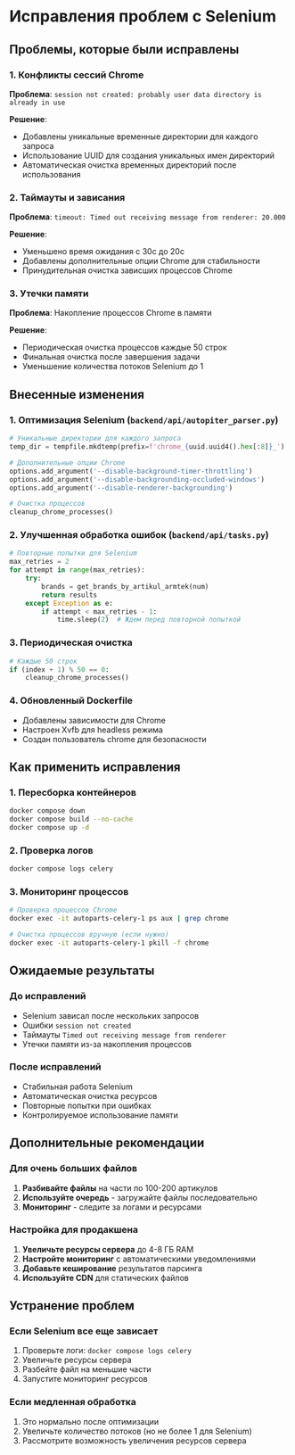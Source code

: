 # Исправления проблем с Selenium

## Проблемы, которые были исправлены

### 1. Конфликты сессий Chrome
**Проблема**: `session not created: probably user data directory is already in use`

**Решение**:
- Добавлены уникальные временные директории для каждого запроса
- Использование UUID для создания уникальных имен директорий
- Автоматическая очистка временных директорий после использования

### 2. Таймауты и зависания
**Проблема**: `timeout: Timed out receiving message from renderer: 20.000`

**Решение**:
- Уменьшено время ожидания с 30с до 20с
- Добавлены дополнительные опции Chrome для стабильности
- Принудительная очистка зависших процессов Chrome

### 3. Утечки памяти
**Проблема**: Накопление процессов Chrome в памяти

**Решение**:
- Периодическая очистка процессов каждые 50 строк
- Финальная очистка после завершения задачи
- Уменьшение количества потоков Selenium до 1

## Внесенные изменения

### 1. Оптимизация Selenium (`backend/api/autopiter_parser.py`)
```python
# Уникальные директории для каждого запроса
temp_dir = tempfile.mkdtemp(prefix=f'chrome_{uuid.uuid4().hex[:8]}_')

# Дополнительные опции Chrome
options.add_argument('--disable-background-timer-throttling')
options.add_argument('--disable-backgrounding-occluded-windows')
options.add_argument('--disable-renderer-backgrounding')

# Очистка процессов
cleanup_chrome_processes()
```

### 2. Улучшенная обработка ошибок (`backend/api/tasks.py`)
```python
# Повторные попытки для Selenium
max_retries = 2
for attempt in range(max_retries):
    try:
        brands = get_brands_by_artikul_armtek(num)
        return results
    except Exception as e:
        if attempt < max_retries - 1:
            time.sleep(2)  # Ждем перед повторной попыткой
```

### 3. Периодическая очистка
```python
# Каждые 50 строк
if (index + 1) % 50 == 0:
    cleanup_chrome_processes()
```

### 4. Обновленный Dockerfile
- Добавлены зависимости для Chrome
- Настроен Xvfb для headless режима
- Создан пользователь chrome для безопасности

## Как применить исправления

### 1. Пересборка контейнеров
```bash
docker compose down
docker compose build --no-cache
docker compose up -d
```

### 2. Проверка логов
```bash
docker compose logs celery
```

### 3. Мониторинг процессов
```bash
# Проверка процессов Chrome
docker exec -it autoparts-celery-1 ps aux | grep chrome

# Очистка процессов вручную (если нужно)
docker exec -it autoparts-celery-1 pkill -f chrome
```

## Ожидаемые результаты

### До исправлений
- Selenium зависал после нескольких запросов
- Ошибки `session not created`
- Таймауты `Timed out receiving message from renderer`
- Утечки памяти из-за накопления процессов

### После исправлений
- Стабильная работа Selenium
- Автоматическая очистка ресурсов
- Повторные попытки при ошибках
- Контролируемое использование памяти

## Дополнительные рекомендации

### Для очень больших файлов
1. **Разбивайте файлы** на части по 100-200 артикулов
2. **Используйте очередь** - загружайте файлы последовательно
3. **Мониторинг** - следите за логами и ресурсами

### Настройка для продакшена
1. **Увеличьте ресурсы сервера** до 4-8 ГБ RAM
2. **Настройте мониторинг** с автоматическими уведомлениями
3. **Добавьте кеширование** результатов парсинга
4. **Используйте CDN** для статических файлов

## Устранение проблем

### Если Selenium все еще зависает
1. Проверьте логи: `docker compose logs celery`
2. Увеличьте ресурсы сервера
3. Разбейте файл на меньшие части
4. Запустите мониторинг ресурсов

### Если медленная обработка
1. Это нормально после оптимизации
2. Увеличьте количество потоков (но не более 1 для Selenium)
3. Рассмотрите возможность увеличения ресурсов сервера 